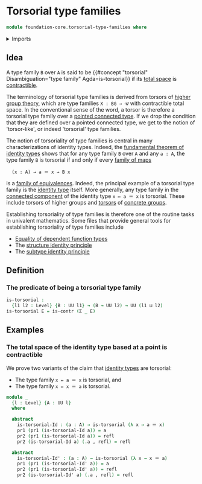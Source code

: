 # Torsorial type families

```agda
module foundation-core.torsorial-type-families where
```

<details><summary>Imports</summary>

```agda
open import foundation.dependent-pair-types
open import foundation.universe-levels

open import foundation-core.contractible-types
open import foundation-core.identity-types
```

</details>

## Idea

A type family `B` over `A` is said to be
{{#concept "torsorial" Disambiguation="type family" Agda=is-torsorial}} if its
[total space](foundation.dependent-pair-types.md) is
[contractible](foundation-core.contractible-types.md).

The terminology of torsorial type families is derived from torsors of
[higher group theory](higher-group-theory.md), which are type families
`X : BG → 𝒰` with contractible total space. In the conventional sense of the
word, a torsor is therefore a torsorial type family over a
[pointed connected type](higher-group-theory.higher-groups.md). If we drop the
condition that they are defined over a pointed connected type, we get to the
notion of 'torsor-like', or indeed 'torsorial' type families.

The notion of torsoriality of type families is central in many
characterizations of identity types. Indeed, the
[fundamental theorem of identity types](foundation.fundamental-theorem-of-identity-types.md)
shows that for any type family `B` over `A` and any `a : A`, the type family `B`
is torsorial if and only if every
[family of maps](foundation.families-of-maps.md)

```text
  (x : A) → a ＝ x → B x
```

is a [family of equivalences](foundation.families-of-equivalences.md). Indeed,
the principal example of a torsorial type family is the
[identity type](foundation-core.identity-types.md) itself. More generally, any
type family in the [connected component](foundation.connected-components.md) of
the identity type `x ↦ a ＝ x` is torsorial. These include torsors of higher
groups and [torsors](group-theory.torsors.md) of
[concrete groups](group-theory.concrete-groups.md).

Establishing torsoriality of type families is therefore one of the routine tasks
in univalent mathematics. Some files that provide general tools for establishing
torsoriality of type families include

- [Equality of dependent function types](foundation.equality-dependent-function-types.md)
- The [structure identity principle](foundation.structure-identity-principle.md)
- The [subtype identity principle](foundation.subtype-identity-principle.md)

## Definition

### The predicate of being a torsorial type family

```agda
is-torsorial :
  {l1 l2 : Level} {B : UU l1} → (B → UU l2) → UU (l1 ⊔ l2)
is-torsorial E = is-contr (Σ _ E)
```

## Examples

### The total space of the identity type based at a point is contractible

We prove two variants of the claim that
[identity types](foundation-core.identity-types.md) are torsorial:

- The type family `x ↦ a ＝ x` is torsorial, and
- The type family `x ↦ x ＝ a` is torsorial.

```agda
module _
  {l : Level} {A : UU l}
  where

  abstract
    is-torsorial-Id : (a : A) → is-torsorial (λ x → a ＝ x)
    pr1 (pr1 (is-torsorial-Id a)) = a
    pr2 (pr1 (is-torsorial-Id a)) = refl
    pr2 (is-torsorial-Id a) (.a , refl) = refl

  abstract
    is-torsorial-Id' : (a : A) → is-torsorial (λ x → x ＝ a)
    pr1 (pr1 (is-torsorial-Id' a)) = a
    pr2 (pr1 (is-torsorial-Id' a)) = refl
    pr2 (is-torsorial-Id' a) (.a , refl) = refl
```
